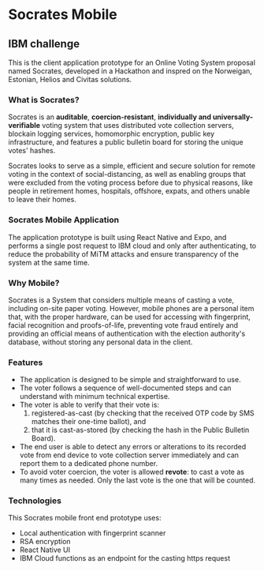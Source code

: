 # Socrates Mobile
## IBM challenge

This is the client application prototype for an Online Voting System proposal named Socrates, developed in a Hackathon and inspred on the Norweigan, Estonian, Helios and Civitas solutions. 

### What is Socrates?
Socrates is an **auditable**, **coercion-resistant**, **individually and universally-verifiable** voting system that uses distributed vote collection servers, blockain logging services, homomorphic encryption, public key infrastructure, and features a public bulletin board for storing the unique votes' hashes.

Socrates looks to serve as a simple, efficient and secure solution for remote voting in the context of social-distancing, as well as enabling groups that were excluded from the voting process before due to physical reasons, like people in retirement homes, hospitals, offshore, expats, and others unable to leave their homes.

### Socrates Mobile Application
The application prototype is built using React Native and Expo, and performs a single post request to IBM cloud and only after authenticating, to reduce the probability of MiTM attacks and ensure transparency of the system at the same time.

### Why Mobile?
Socrates is a System that considers multiple means of casting a vote, including on-site paper voting.
However, mobile phones are a personal item that, with the proper hardware, can be used for accessing with fingerprint, facial recognition and proofs-of-life, preventing vote fraud entirely and providing an official means of authentication with the election authority's database, without storing any personal data in the client.

### Features
- The application is designed to be simple and straightforward to use.   
- The voter follows a sequence of well-documented steps and can understand with minimum technical expertise.  
- The voter is able to verify that their vote is:
    1. registered-as-cast (by checking that the received OTP code by SMS matches their one-time ballot),  and
    2. that it is cast-as-stored (by checking the hash in the Public Bulletin Board).  
- The end user is able to detect any errors or alterations to its recorded vote from end device to vote collection server immediately and can report them to a dedicated phone number.  
- To avoid voter coercion, the voter is allowed **revote**: to cast a vote as many times as needed. Only the last vote is the one that will be counted.  

### Technologies
This Socrates mobile front end prototype uses:
- Local authentication with fingerprint scanner
- RSA encryption 
- React Native UI
- IBM Cloud functions as an endpoint for the casting https request
